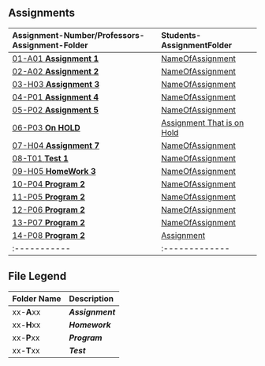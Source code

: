 
## Assignments

| Assignment-Number/Professors-Assignment-Folder | Students-AssignmentFolder |
|:-----------|:-------------|
| [01-A01 **Assignment 1**](https://github.com/HyperlinkThatisFromProfesso) | [NameOfAssignment](UserHyperlink) |
| [02-A02 **Assignment 2**](https://github.com/StephenPuthenpurackal/3013-ALG-Puthenpurackal/tree/master/Assignments/02-CommentedCode) | [NameOfAssignment](UserHyperlink) |
| [03-H03 **Assignment 3**](https://github.com/StephenPuthenpurackal/3013-ALG-Puthenpurackal/blob/master/Assignments/03-H01/banner) | [NameOfAssignment](UserHyperlink) |
| [04-P01 **Assignment 4**](https://github.com/rugbyprof/3013-Algorithms/tree/master/Assignments/03-H01) | [NameOfAssignment](UserHyperlink) |
| [05-P02 **Assignment 5**](https://github.com/HyperlinkThatisFromProfesso) | [NameOfAssignment](UserHyperlink) |
| [06-P03 **On HOLD**](https://www.youtube.com/watch?v=oHg5SJYRHA0) | [Assignment That is on Hold](https://www.youtube.com/watch?v=oHg5SJYRHA0) |
| [07-H04 **Assignment 7**](https://github.com/HyperlinkThatisFromProfesso) | [NameOfAssignment](UserHyperlink) |
| [08-T01 **Test 1**](https://www.youtube.com/watch?v=oHg5SJYRHA0)| [NameOfAssignment](https://www.youtube.com/watch?v=oHg5SJYRHA0) |
| [09-H05 **HomeWork 3**](https://github.com/HyperlinkThatisFromProfesso) | [NameOfAssignment](UserHyperlink) |
| [10-P04 **Program 2**](https://github.com/HyperlinkThatisFromProfesso) | [NameOfAssignment](UserHyperlink) |
| [11-P05 **Program 2**](https://github.com/HyperlinkThatisFromProfesso) | [NameOfAssignment](UserHyperlink) |
| [12-P06 **Program 2**](https://github.com/rugbyprof/3013-Algorithms/tree/master/Assignments/03-H01) | [NameOfAssignment](UserHyperlink) |
| [13-P07 **Program 2**](https://github.com/HyperlinkThatisFromProfesso) | [NameOfAssignment](UserHyperlink) |
| [14-P08 **Program 2**](https://www.youtube.com/watch?v=oHg5SJYRHA0) | [Assignment](https://www.youtube.com/watch?v=oHg5SJYRHA0) |
|:-----------|:-------------|





## File Legend

| Folder Name | Description |
|:-----------|:-------------|
|xx-**A**xx | ***Assignment*** |
|xx-**H**xx | ***Homework*** |
|xx-**P**xx | ***Program*** |
|xx-**T**xx | ***Test*** |

